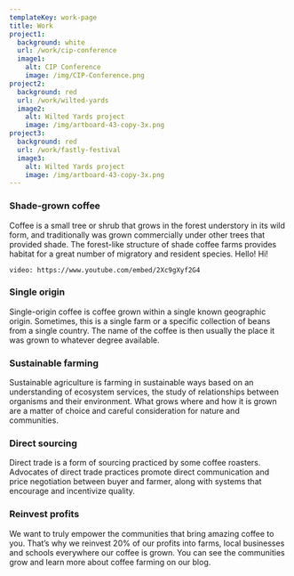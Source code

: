 ```yaml
---
templateKey: work-page
title: Work
project1:
  background: white
  url: /work/cip-conference
  image1:
    alt: CIP Conference
    image: /img/CIP-Conference.png
project2:
  background: red
  url: /work/wilted-yards
  image2:
    alt: Wilted Yards project
    image: /img/artboard-43-copy-3x.png
project3:
  background: red
  url: /work/fastly-festival
  image3:
    alt: Wilted Yards project
    image: /img/artboard-43-copy-3x.png
---
```

### Shade-grown coffee

Coffee is a small tree or shrub that grows in the forest understory in its wild form, and traditionally was grown commercially under other trees that provided shade. The forest-like structure of shade coffee farms provides habitat for a great number of migratory and resident species. Hello! Hi!

`video: https://www.youtube.com/embed/2Xc9gXyf2G4`

### Single origin

Single-origin coffee is coffee grown within a single known geographic origin. Sometimes, this is a single farm or a specific collection of beans from a single country. The name of the coffee is then usually the place it was grown to whatever degree available.

### Sustainable farming

Sustainable agriculture is farming in sustainable ways based on an understanding of ecosystem services, the study of relationships between organisms and their environment. What grows where and how it is grown are a matter of choice and careful consideration for nature and communities.

### Direct sourcing

Direct trade is a form of sourcing practiced by some coffee roasters. Advocates of direct trade practices promote direct communication and price negotiation between buyer and farmer, along with systems that encourage and incentivize quality.

### Reinvest profits

We want to truly empower the communities that bring amazing coffee to you. That’s why we reinvest 20% of our profits into farms, local businesses and schools everywhere our coffee is grown. You can see the communities grow and learn more about coffee farming on our blog.
